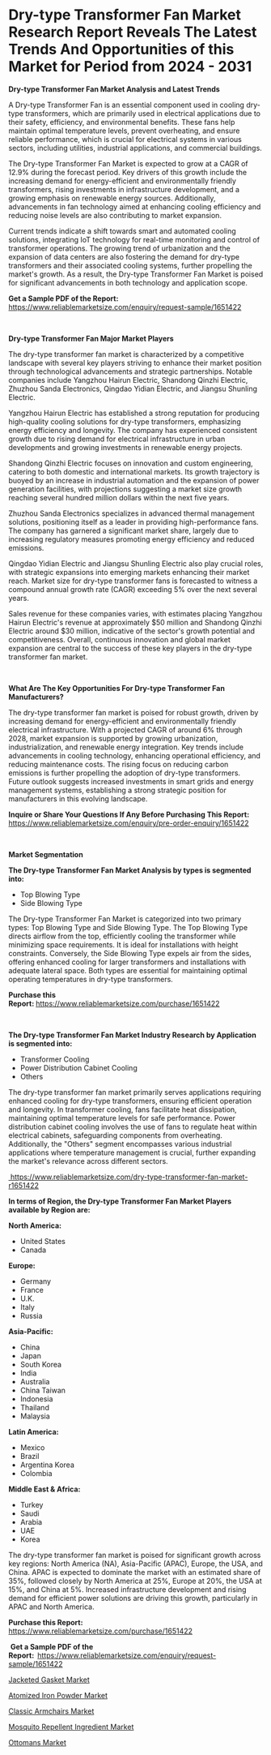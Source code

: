 <p><h1>Dry-type Transformer Fan Market Research Report Reveals The Latest Trends And Opportunities of this Market for Period from 2024 - 2031</h1></p><p><strong>Dry-type Transformer Fan Market Analysis and Latest Trends</strong></p>
<p><p>A Dry-type Transformer Fan is an essential component used in cooling dry-type transformers, which are primarily used in electrical applications due to their safety, efficiency, and environmental benefits. These fans help maintain optimal temperature levels, prevent overheating, and ensure reliable performance, which is crucial for electrical systems in various sectors, including utilities, industrial applications, and commercial buildings.</p><p>The Dry-type Transformer Fan Market is expected to grow at a CAGR of 12.9% during the forecast period. Key drivers of this growth include the increasing demand for energy-efficient and environmentally friendly transformers, rising investments in infrastructure development, and a growing emphasis on renewable energy sources. Additionally, advancements in fan technology aimed at enhancing cooling efficiency and reducing noise levels are also contributing to market expansion.</p><p>Current trends indicate a shift towards smart and automated cooling solutions, integrating IoT technology for real-time monitoring and control of transformer operations. The growing trend of urbanization and the expansion of data centers are also fostering the demand for dry-type transformers and their associated cooling systems, further propelling the market's growth. As a result, the Dry-type Transformer Fan Market is poised for significant advancements in both technology and application scope.</p></p>
<p><strong>Get a Sample PDF of the Report:&nbsp;</strong> <a href="https://www.reliablemarketsize.com/enquiry/request-sample/1651422?utm_campaign=1283&utm_medium=2&utm_source=Github&utm_content=ia&utm_term=26092024&utm_id=dry-type-transformer-fan">https://www.reliablemarketsize.com/enquiry/request-sample/1651422</a></p>
<p>&nbsp;</p>
<p><strong>Dry-type Transformer Fan Major Market Players</strong></p>
<p><p>The dry-type transformer fan market is characterized by a competitive landscape with several key players striving to enhance their market position through technological advancements and strategic partnerships. Notable companies include Yangzhou Hairun Electric, Shandong Qinzhi Electric, Zhuzhou Sanda Electronics, Qingdao Yidian Electric, and Jiangsu Shunling Electric. </p><p>Yangzhou Hairun Electric has established a strong reputation for producing high-quality cooling solutions for dry-type transformers, emphasizing energy efficiency and longevity. The company has experienced consistent growth due to rising demand for electrical infrastructure in urban developments and growing investments in renewable energy projects.</p><p>Shandong Qinzhi Electric focuses on innovation and custom engineering, catering to both domestic and international markets. Its growth trajectory is buoyed by an increase in industrial automation and the expansion of power generation facilities, with projections suggesting a market size growth reaching several hundred million dollars within the next five years.</p><p>Zhuzhou Sanda Electronics specializes in advanced thermal management solutions, positioning itself as a leader in providing high-performance fans. The company has garnered a significant market share, largely due to increasing regulatory measures promoting energy efficiency and reduced emissions.</p><p>Qingdao Yidian Electric and Jiangsu Shunling Electric also play crucial roles, with strategic expansions into emerging markets enhancing their market reach. Market size for dry-type transformer fans is forecasted to witness a compound annual growth rate (CAGR) exceeding 5% over the next several years.</p><p>Sales revenue for these companies varies, with estimates placing Yangzhou Hairun Electric's revenue at approximately $50 million and Shandong Qinzhi Electric around $30 million, indicative of the sector's growth potential and competitiveness. Overall, continuous innovation and global market expansion are central to the success of these key players in the dry-type transformer fan market.</p></p>
<p>&nbsp;</p>
<p><strong>What Are The Key Opportunities For Dry-type Transformer Fan Manufacturers?</strong></p>
<p><p>The dry-type transformer fan market is poised for robust growth, driven by increasing demand for energy-efficient and environmentally friendly electrical infrastructure. With a projected CAGR of around 6% through 2028, market expansion is supported by growing urbanization, industrialization, and renewable energy integration. Key trends include advancements in cooling technology, enhancing operational efficiency, and reducing maintenance costs. The rising focus on reducing carbon emissions is further propelling the adoption of dry-type transformers. Future outlook suggests increased investments in smart grids and energy management systems, establishing a strong strategic position for manufacturers in this evolving landscape.</p></p>
<p><strong>Inquire or Share Your Questions If Any Before Purchasing This Report:</strong> <a href="https://www.reliablemarketsize.com/enquiry/pre-order-enquiry/1651422?utm_campaign=1283&utm_medium=2&utm_source=Github&utm_content=ia&utm_term=26092024&utm_id=dry-type-transformer-fan">https://www.reliablemarketsize.com/enquiry/pre-order-enquiry/1651422</a></p>
<p>&nbsp;</p>
<p><strong>Market Segmentation</strong></p>
<p><strong>The Dry-type Transformer Fan Market Analysis by types is segmented into:</strong></p>
<p><ul><li>Top Blowing Type</li><li>Side Blowing Type</li></ul></p>
<p><p>The Dry-type Transformer Fan Market is categorized into two primary types: Top Blowing Type and Side Blowing Type. The Top Blowing Type directs airflow from the top, efficiently cooling the transformer while minimizing space requirements. It is ideal for installations with height constraints. Conversely, the Side Blowing Type expels air from the sides, offering enhanced cooling for larger transformers and installations with adequate lateral space. Both types are essential for maintaining optimal operating temperatures in dry-type transformers.</p></p>
<p><strong>Purchase this Report:&nbsp;</strong><a href="https://www.reliablemarketsize.com/purchase/1651422?utm_campaign=1283&utm_medium=2&utm_source=Github&utm_content=ia&utm_term=26092024&utm_id=dry-type-transformer-fan">https://www.reliablemarketsize.com/purchase/1651422</a></p>
<p>&nbsp;</p>
<p><strong>The Dry-type Transformer Fan Market Industry Research by Application is segmented into:</strong></p>
<p><ul><li>Transformer Cooling</li><li>Power Distribution Cabinet Cooling</li><li>Others</li></ul></p>
<p><p>The dry-type transformer fan market primarily serves applications requiring enhanced cooling for dry-type transformers, ensuring efficient operation and longevity. In transformer cooling, fans facilitate heat dissipation, maintaining optimal temperature levels for safe performance. Power distribution cabinet cooling involves the use of fans to regulate heat within electrical cabinets, safeguarding components from overheating. Additionally, the "Others" segment encompasses various industrial applications where temperature management is crucial, further expanding the market's relevance across different sectors.</p></p>
<p><a href="https://www.reliablemarketsize.com/dry-type-transformer-fan-market-r1651422?utm_campaign=1283&utm_medium=2&utm_source=Github&utm_content=ia&utm_term=26092024&utm_id=dry-type-transformer-fan">&nbsp;https://www.reliablemarketsize.com/dry-type-transformer-fan-market-r1651422</a></p>
<p><strong>In terms of Region, the Dry-type Transformer Fan Market Players available by Region are:</strong></p>
<p>
    <p> <strong> North America: </strong>
        <ul>
            <li>United States</li>
            <li>Canada</li>
        </ul>
        </p> 
    <p> <strong> Europe: </strong>
        <ul>
            <li>Germany</li>
            <li>France</li>
            <li>U.K.</li>
            <li>Italy</li>
            <li>Russia</li>
        </ul>
        </p> 
    <p> <strong> Asia-Pacific: </strong>
        <ul>
            <li>China</li>
            <li>Japan</li>
            <li>South Korea</li>
            <li>India</li>
            <li>Australia</li>
            <li>China Taiwan</li>
            <li>Indonesia</li>
            <li>Thailand</li>
            <li>Malaysia</li>
        </ul>
        </p> 
    <p> <strong> Latin America: </strong>
        <ul>
            <li>Mexico</li>
            <li>Brazil</li>
            <li>Argentina Korea</li>
            <li>Colombia</li>
        </ul>
        </p> 
    <p> <strong> Middle East & Africa: </strong>
        <ul>
            <li>Turkey</li>
            <li>Saudi</li>
            <li>Arabia</li>
            <li>UAE</li>
            <li>Korea</li>
        </ul>
    </p>
    </p>
<p><p>The dry-type transformer fan market is poised for significant growth across key regions: North America (NA), Asia-Pacific (APAC), Europe, the USA, and China. APAC is expected to dominate the market with an estimated share of 35%, followed closely by North America at 25%, Europe at 20%, the USA at 15%, and China at 5%. Increased infrastructure development and rising demand for efficient power solutions are driving this growth, particularly in APAC and North America.</p></p>
<p><strong>Purchase this Report: </strong><a href="https://www.reliablemarketsize.com/purchase/1651422?utm_campaign=1283&utm_medium=2&utm_source=Github&utm_content=ia&utm_term=26092024&utm_id=dry-type-transformer-fan">https://www.reliablemarketsize.com/purchase/1651422</a></p>
<p>&nbsp;<strong>Get a Sample PDF of the Report:&nbsp;&nbsp;</strong><a href="https://www.reliablemarketsize.com/enquiry/request-sample/1651422?utm_campaign=1283&utm_medium=2&utm_source=Github&utm_content=ia&utm_term=26092024&utm_id=dry-type-transformer-fan">https://www.reliablemarketsize.com/enquiry/request-sample/1651422</a></p>
<p><strong></strong></p>
<p><p><a href="https://www.linkedin.com/pulse/how-jacketed-gasket-market-evolve-growth-analysis-year-ijxue?utm_campaign=1283&utm_medium=2&utm_source=Github&utm_content=ia&utm_term=26092024&utm_id=dry-type-transformer-fan">Jacketed Gasket Market</a></p><p><a href="https://www.linkedin.com/pulse/atomized-iron-powder-industry-analysis-report-its-market-size-fxzqe?utm_campaign=1283&utm_medium=2&utm_source=Github&utm_content=ia&utm_term=26092024&utm_id=dry-type-transformer-fan">Atomized Iron Powder Market</a></p><p><a href="https://issuu.com/reportprime-2/docs/classic-armchairs-market-size-2030._9d563cb705bdb1?utm_campaign=1283&utm_medium=2&utm_source=Github&utm_content=ia&utm_term=26092024&utm_id=dry-type-transformer-fan">Classic Armchairs Market</a></p><p><a href="https://www.linkedin.com/pulse/global-mosquito-repellent-ingredient-market-share-growth-dwsce?utm_campaign=1283&utm_medium=2&utm_source=Github&utm_content=ia&utm_term=26092024&utm_id=dry-type-transformer-fan">Mosquito Repellent Ingredient Market</a></p><p><a href="https://issuu.com/reportprime-2/docs/ottomans-market-size-2030.pptx_03cfad8cd5cf2b?utm_campaign=1283&utm_medium=2&utm_source=Github&utm_content=ia&utm_term=26092024&utm_id=dry-type-transformer-fan">Ottomans Market</a></p></p>